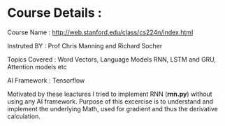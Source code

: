 # Course Details :
Course Name : http://web.stanford.edu/class/cs224n/index.html

Instruted BY : Prof Chris Manning and Richard Socher

Topics Covered : Word Vectors, Language Models RNN, LSTM and GRU, Attention models etc

AI Framework : Tensorflow



Motivated by these leactures I tried to implement RNN (**rnn.py**) without using any AI framework. Purpose of this excercise is to understand and implement the underlying Math, used for gradient and thus the derivative calculation. 
